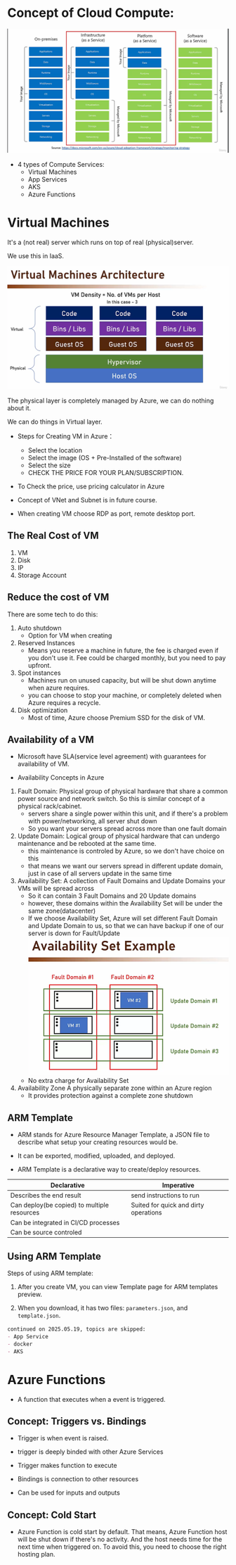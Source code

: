 # Concept of Cloud Compute:
![Cloud_Compute](./Cloud_Compute.png)

* 4 types of Compute Services:
    - Virtual Machines
    - App Services
    - AKS
    - Azure Functions

# Virtual Machines
It's a (not real) server which runs on top of real (physical)server.

We use this in IaaS.

![VM_Architecture](VMArchitecture.png)

The physical layer is completely managed by Azure, we can do nothing about it.

We can do things in Virtual layer.

- Steps for Creating VM in Azure：
    - Select the location
    - Select the image (OS + Pre-Installed of the software)
    - Select the size
    - CHECK THE PRICE FOR YOUR PLAN/SUBSCRIPTION.


- To Check the price, use pricing calculator in Azure

- Concept of VNet and Subnet is in future course.

- When creating VM choose RDP as port,  remote desktop port.

## The Real Cost of VM
1. VM
2. Disk
3. IP
4. Storage Account

## Reduce the cost of VM
There are some tech to do this:
1. Auto shutdown
    - Option for VM when creating
2. Reserved Instances
    - Means you reserve a machine in future, the fee is charged even if you don't use it. Fee could be charged monthly, but you need to pay upfront.
3. Spot instances
    - Machines run on unused capacity, but will be shut down anytime when azure requires.
    - you can choose to stop your machine, or completely deleted when Azure requires a recycle.
4. Disk optimization
    - Most of time, Azure choose Premium SSD for the disk of VM.

## Availability of a VM

- Microsoft have SLA(service level agreement) with guarantees for availability of VM.

- Availability Concepts in Azure
1. Fault Domain: 
    Physical group of physical hardware that share a common power source and network switch. So this is similar concept of a physical rack/cabinet.
    - servers share a single power within this unit, and if there's a problem with power/networking, all server shut down
    - So you want your servers spread across more than one fault domain
2. Update Domain: 
    Logical group of physical hardware that can undergo maintenance and be rebooted at the same time.
    - this maintenance is controled by Azure, so we don't have choice on this
    - that means we want our servers spread in different update domain, just in case of all servers update in the same time 
3. Availability Set:
    A collection of Fault Domains and Update Domains your VMs will be spread across
    - So it can contain 3 Fault Domains and 20 Update domains
    - however, these domains within the Availability Set will be under the same zone(datacenter)
    - If we choose Availability Set, Azure will set different Fault Domain and Update Domain to us, so that we can have backup if one of our server is down for Fault/Update
    ![AvailabilitySet](./AvailabilitySet.png)
    - No extra charge for Availability Set
4. Availability Zone
    A physically separate zone within an Azure region
    - It provides protection against a complete zone shutdown


## ARM Template
- ARM stands for Azure Resource Manager Template, a JSON file to describe what setup your creating resources would be.
- It can be exported, modified, uploaded, and deployed.

- ARM Template is a declarative way to create/deploy resources.

|Declarative|Imperative|
|--|--|
|Describes the end result|send instructions to run|
|Can deploy(be copied) to multiple resources|Suited for quick and dirty operations|
|Can be integrated in CI/CD processes||
|Can be source controled||

## Using ARM Template
Steps of using ARM template:
1. After you create VM, you can view Template page for ARM templates preview.

2. When you download, it has two files: `parameters.json`, and `template.json`.

```md
continued on 2025.05.19, topics are skipped:
- App Service
- docker
- AKS
```
# Azure Functions

- A function that executes when a event is triggered.

## Concept: Triggers vs. Bindings
- Trigger is when event is raised.
- trigger is deeply binded with other Azure Services
- Trigger makes function to execute

- Bindings is connection to other resources
- Can be used for inputs and outputs

## Concept: Cold Start

- Azure Function is cold start by default. That means, Azure Function host will be shut down if there's no activity. And the host needs time for the next time when triggered on. To avoid this, you need to choose the right hosting plan.

